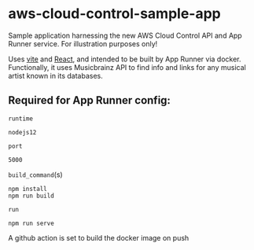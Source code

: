 # aws-cloud-control-sample-app
Sample application harnessing the new AWS Cloud Control API and App Runner service. For illustration purposes only!

Uses <a href="https://vitejs.dev/">vite</a> and
    <a href="https://reactjs.org/">React</a>, and intended to be built by App
    Runner via docker. Functionally, it uses Musicbrainz API to find info and links for any
    musical artist known in its databases.


## Required for App Runner config:

`runtime`
```
nodejs12
```

`port`
```
5000
```

`build_command`(s)
```
npm install
npm run build
```

`run`
```
npm run serve
```

A github action is set to build the docker image on push